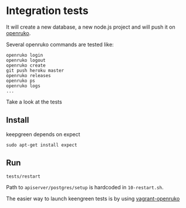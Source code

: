 # Integration tests

It will create a new database, a new node.js project and will push it on [openruko](https://github.com/openruko).

Several openruko commands are tested like:

```
openruko login
openruko logout
openruko create
git push heroku master
openruko releases
openruko ps
openruko logs
...
```

Take a look at the tests

## Install

keepgreen depends on expect
```
sudo apt-get install expect
```

## Run

```
tests/restart
```

Path to `apiserver/postgres/setup` is hardcoded in `10-restart.sh`.

The easier way to launch keengreen tests is by using [vagrant-openruko](https://github.com/Marsup/vagrant-openruko)
